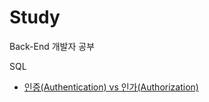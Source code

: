 # Study
Back-End 개발자 공부

SQL
- [인증(Authentication) vs 인가(Authorization)](http://github.com/esperar/estudy/blob/master/Back-End/backend/auth.md)

